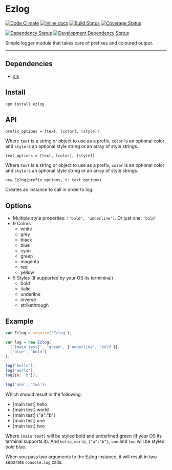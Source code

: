 Ezlog
=====

[![Code Climate](https://codeclimate.com/github/opensoars/ezlog/badges/gpa.svg)](https://codeclimate.com/github/opensoars/ezlog)
[![Inline docs](https://inch-ci.org/github/opensoars/ezlog.svg?branch=master)](http://inch-ci.org/github/opensoars/ezlog)
[![Build Status](http://img.shields.io/travis/opensoars/ezlog.svg?style=flat)](https://travis-ci.org/opensoars/ezlog)
[![Coverage Status](http://img.shields.io/coveralls/opensoars/ezlog.svg?style=flat)](https://coveralls.io/r/opensoars/ezlog)

[![Dependency Status](https://david-dm.org/opensoars/ezlog.svg?style=flat)](https://david-dm.org/opensoars/ezlog)
[![Development Dependency Status](https://david-dm.org/opensoars/ezlog/dev-status.svg?style=flat)](https://david-dm.org/opensoars/ezlog#info=devDependencies&view=table)


Simple logger module that takes care of prefixes and coloured output.


---

## Dependencies
* [cls](https://github.com/opensoars/cls)


## Install
`npm install ezlog`


## API
`prefix_options = [text, [color], [style]]`

Where `text` is a string or object to use as a prefix, `color` is an optional color and `style` is an optional style string or an array of style strings.

`text_options = [text, [color], [style]]`

Where `text` is a string or object to use as a prefix, `color` is an optional color and `style` is an optional style string or an array of style strings.

`new Ezlog(prefix_options, t: text_options)`

Creates an instance to call in order to log.


## Options
* Multiple style properties: `['bold', 'underline']`. Or just one: `'bold'`
* 9 Colors
  * white
  * grey
  * black
  * blue
  * cyan
  * green
  * magenta
  * red
  * yellow
* 5 Styles (if supported by your OS its termininal)
  * bold
  * italic
  * underline
  * inverse
  * strikethrough


## Example

```js
var Ezlog = require('Ezlog');

var log = new Ezlog(
  ['[main test]', 'green', ['underline', 'bold']],
  ['blue', 'bold']
);

log('hello');
log('world');
log({a: 'b'});

log('one', 'two');
```

Which should result in the following:

* [main test] hello
* [main test] world
* [main test] {"a":"b"}
* [main test] one
* [main test] two

Where `[main test]` will be styled bold and underlined green (if your OS its terminal supports it). And `hello`, `world`, `{"a":"b"}`, `one` and `two` will be styled bold blue.

When you pass two arguments to the Ezlog instance, it will result in two separate `console.log` calls.